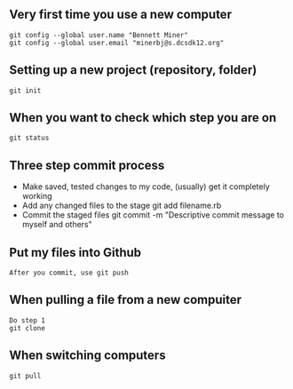 Very first time you use a new computer
----------------------------------------

    git config --global user.name "Bennett Miner"
    git config --global user.email "minerbj@s.dcsdk12.org"

Setting up a new project (repository, folder)
----------------------------------------------

    git init

When you want to check which step you are on
------------------------------------------------

    git status

Three step commit process
---------------------------

* Make saved, tested changes to my code, (usually) get it completely working
* Add any changed files to the stage
    git add filename.rb
* Commit the staged files
    git commit -m "Descriptive commit message to myself and others"

Put my files into Github
-------------------------
    After you commit, use git push

When pulling a file from a new compuiter
--------------------------------------------------
    Do step 1
    git clone

When switching computers
---------------------------------------
    git pull
